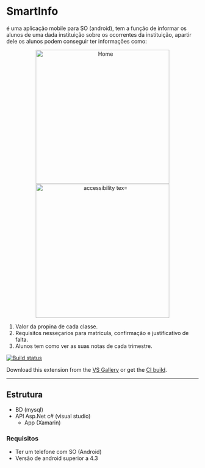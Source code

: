 # SmartInfo

é uma aplicação mobile para SO (android), tem a função de informar os alunos de uma dada instituição sobre os ocorrentes da instituição, apartir dele os alunos podem conseguir ter informações como:

<p align="center">
  <img src="https://i.ibb.co/xJQ5nPn/Screenshot-2020-05-09-10-24-11.png" width="350" title="Home">
  <img src="https://i.ibb.co/ZfwdVwy/Screenshot-2020-05-09-10-26-18.png" width="350" alt="accessibility tex="Location">
</p>

1. Valor da propina de cada classe.
2. Requisitos nesseçarios para matricula, confirmação e justificativo de falta.
3. Alunos tem como ver as suas notas de cada trimestre.

<!-- Replace this badge with your own-->
[![Build status](https://ci.appveyor.com/api/projects/status/hv6uyc059rqbc6fj?svg=true)](https://ci.appveyor.com/project/madskristensen/extensibilitytools)

<!-- Update the VS Gallery link after you upload the VSIX-->
Download this extension from the [VS Gallery](https://visualstudiogallery.msdn.microsoft.com/[GuidFromGallery])
or get the [CI build](http://vsixgallery.com/extension/{ID}/).

---------------------------------------

## Estrutura

- BD (mysql)
- API Asp.Net c# (visual studio)
  - App (Xamarin)

### Requisitos
- Ter um telefone com SO (Android) 
- Versão de android superior a 4.3

